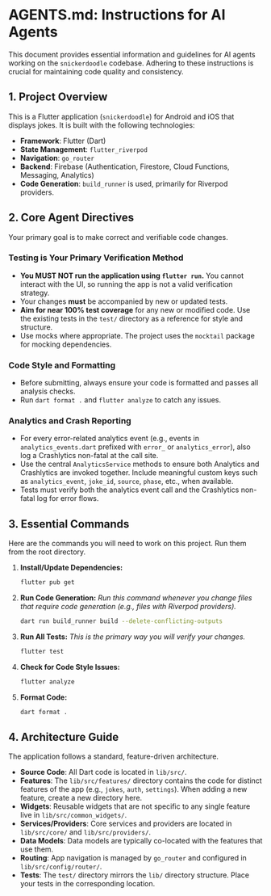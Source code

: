 # AGENTS.md: Instructions for AI Agents

This document provides essential information and guidelines for AI agents working on the `snickerdoodle` codebase. Adhering to these instructions is crucial for maintaining code quality and consistency.

## 1. Project Overview

This is a Flutter application (`snickerdoodle`) for Android and iOS that displays jokes. It is built with the following technologies:

- **Framework**: Flutter (Dart)
- **State Management**: `flutter_riverpod`
- **Navigation**: `go_router`
- **Backend**: Firebase (Authentication, Firestore, Cloud Functions, Messaging, Analytics)
- **Code Generation**: `build_runner` is used, primarily for Riverpod providers.

## 2. Core Agent Directives

Your primary goal is to make correct and verifiable code changes.

### **Testing is Your Primary Verification Method**

- **You MUST NOT run the application using `flutter run`.** You cannot interact with the UI, so running the app is not a valid verification strategy.
- Your changes **must** be accompanied by new or updated tests.
- **Aim for near 100% test coverage** for any new or modified code. Use the existing tests in the `test/` directory as a reference for style and structure.
- Use mocks where appropriate. The project uses the `mocktail` package for mocking dependencies.

### **Code Style and Formatting**

- Before submitting, always ensure your code is formatted and passes all analysis checks.
- Run `dart format .` and `flutter analyze` to catch any issues.

### **Analytics and Crash Reporting**

- For every error-related analytics event (e.g., events in `analytics_events.dart` prefixed with `error_` or `analytics_error`), also log a Crashlytics non-fatal at the call site.
- Use the central `AnalyticsService` methods to ensure both Analytics and Crashlytics are invoked together. Include meaningful custom keys such as `analytics_event`, `joke_id`, `source`, `phase`, etc., when available.
- Tests must verify both the analytics event call and the Crashlytics non-fatal log for error flows.

## 3. Essential Commands

Here are the commands you will need to work on this project. Run them from the root directory.

1.  **Install/Update Dependencies:**
    ```bash
    flutter pub get
    ```

2.  **Run Code Generation:**
    *Run this command whenever you change files that require code generation (e.g., files with Riverpod providers).*
    ```bash
    dart run build_runner build --delete-conflicting-outputs
    ```

3.  **Run All Tests:**
    *This is the primary way you will verify your changes.*
    ```bash
    flutter test
    ```

4.  **Check for Code Style Issues:**
    ```bash
    flutter analyze
    ```

5.  **Format Code:**
    ```bash
    dart format .
    ```

## 4. Architecture Guide

The application follows a standard, feature-driven architecture.

- **Source Code**: All Dart code is located in `lib/src/`.
- **Features**: The `lib/src/features/` directory contains the code for distinct features of the app (e.g., `jokes`, `auth`, `settings`). When adding a new feature, create a new directory here.
- **Widgets**: Reusable widgets that are not specific to any single feature live in `lib/src/common_widgets/`.
- **Services/Providers**: Core services and providers are located in `lib/src/core/` and `lib/src/providers/`.
- **Data Models**: Data models are typically co-located with the features that use them.
- **Routing**: App navigation is managed by `go_router` and configured in `lib/src/config/router/`.
- **Tests**: The `test/` directory mirrors the `lib/` directory structure. Place your tests in the corresponding location.
